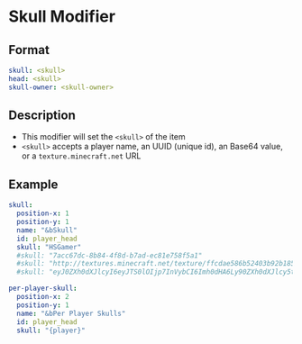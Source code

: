 # Skull Modifier

## Format
```yaml
skull: <skull>
head: <skull>
skull-owner: <skull-owner>
```

## Description
* This modifier will set the `<skull>` of the item
* `<skull>` accepts a player name, an UUID (unique id), an Base64 value, or a `texture.minecraft.net` URL

## Example
```yaml
skull:
  position-x: 1
  position-y: 1
  name: "&bSkull"
  id: player_head
  skull: "HSGamer"
  #skull: "7acc67dc-8b84-4f8d-b7ad-ec81e758f5a1"
  #skull: "http://textures.minecraft.net/texture/ffcdae586b52403b92b1857ee4331bac636af08bab92ba5750a54a83331a6353"
  #skull: "eyJ0ZXh0dXJlcyI6eyJTS0lOIjp7InVybCI6Imh0dHA6Ly90ZXh0dXJlcy5taW5lY3JhZnQubmV0L3RleHR1cmUvZmZjZGFlNTg2YjUyNDAzYjkyYjE4NTdlZTQzMzFiYWM2MzZhZjA4YmFiOTJiYTU3NTBhNTRhODMzMzFhNjM1MyJ9fX0="

per-player-skull:
  position-x: 2
  position-y: 1
  name: "&bPer Player Skulls"
  id: player_head
  skull: "{player}"
```